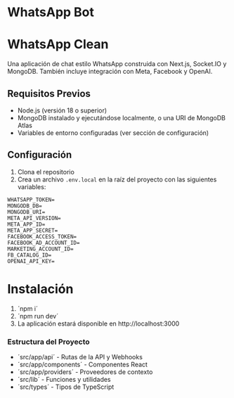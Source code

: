 # WhatsApp Bot

# WhatsApp Clean

Una aplicación de chat estilo WhatsApp construida con Next.js, Socket.IO y MongoDB. También incluye integración con Meta, Facebook y OpenAI.

## Requisitos Previos

- Node.js (versión 18 o superior)
- MongoDB instalado y ejecutándose localmente, o una URI de MongoDB Atlas
- Variables de entorno configuradas (ver sección de configuración)

## Configuración

1. Clona el repositorio
2. Crea un archivo `.env.local` en la raíz del proyecto con las siguientes variables:

```env
WHATSAPP_TOKEN=
MONGODB_DB=
MONGODB_URI=
META_API_VERSION=
META_APP_ID=
META_APP_SECRET=
FACEBOOK_ACCESS_TOKEN=
FACEBOOK_AD_ACCOUNT_ID=
MARKETING_ACCOUNT_ID=
FB_CATALOG_ID=
OPENAI_API_KEY=
```

# Instalación
1. ´npm i´
2. ´npm run dev´
3. La aplicación estará disponible en http://localhost:3000

### Estructura del Proyecto
- ´src/app/api´ - Rutas de la API y Webhooks
- ´src/app/components´ - Componentes React
- ´src/app/providers´ - Proveedores de contexto
- ´src/lib´ - Funciones y utilidades
- ´src/types´ - Tipos de TypeScript